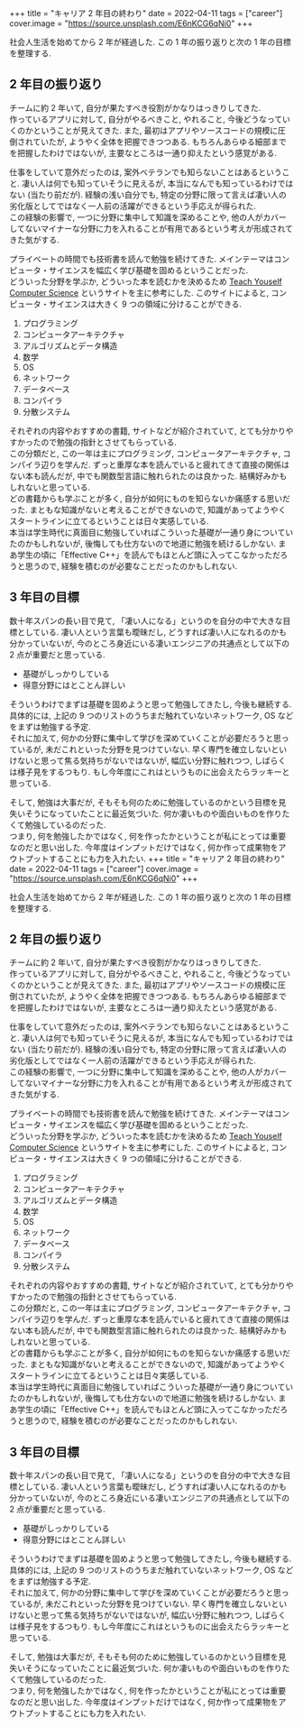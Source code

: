 +++
title = "キャリア 2 年目の終わり"
date = 2022-04-11
tags = ["career"]
cover.image = "https://source.unsplash.com/E6nKCG6qNi0"
+++

社会人生活を始めてから 2 年が経過した. この 1 年の振り返りと次の 1 年の目標を整理する. 


## 2 年目の振り返り

チームに約 2 年いて, 自分が果たすべき役割がかなりはっきりしてきた.  
作っているアプリに対して, 自分がやるべきこと, やれること, 今後どうなっていくのかということが見えてきた. また, 最初はアプリやソースコードの規模に圧倒されていたが, ようやく全体を把握できつつある. もちろんあらゆる細部までを把握したわけではないが, 主要なところは一通り抑えたという感覚がある. 

仕事をしていて意外だったのは, 案外ベテランでも知らないことはあるということ. 凄い人は何でも知っていそうに見えるが, 本当になんでも知っているわけではない (当たり前だが). 経験の浅い自分でも, 特定の分野に限って言えば凄い人の劣化版としてではなく一人前の活躍ができるという手応えが得られた.  
この経験の影響で, 一つに分野に集中して知識を深めることや, 他の人がカバーしてないマイナーな分野に力を入れることが有用であるという考えが形成されてきた気がする. 

プライベートの時間でも技術書を読んで勉強を続けてきた. メインテーマはコンピュータ・サイエンスを幅広く学び基礎を固めるということだった.  
どういった分野を学ぶか, どういった本を読むかを決めるため [Teach Youself Computer Science](https://teachyourselfcs.com) というサイトを主に参考にした. このサイトによると, コンピュータ・サイエンスは大きく 9 つの領域に分けることができる. 

1. プログラミング
1. コンピュータアーキテクチャ
1. アルゴリズムとデータ構造
1. 数学
1. OS
1. ネットワーク
1. データベース
1. コンパイラ
1. 分散システム

それぞれの内容やおすすめの書籍, サイトなどが紹介されていて, とても分かりやすかったので勉強の指針とさせてもらっている.  
この分類だと, この一年は主にプログラミング, コンピュータアーキテクチャ, コンパイラ辺りを学んだ. ずっと重厚な本を読んでいると疲れてきて直接の関係はない本も読んだが, 中でも関数型言語に触れられたのは良かった. 結構好みかもしれないと思っている.  
どの書籍からも学ぶことが多く, 自分が如何にものを知らないか痛感する思いだった. まともな知識がないと考えることができないので, 知識があってようやくスタートラインに立てるということは日々実感している.  
本当は学生時代に真面目に勉強していればこういった基礎が一通り身についていたのかもしれないが, 後悔しても仕方ないので地道に勉強を続けるしかない. まあ学生の頃に「Effective C++」を読んでもほとんど頭に入ってこなかっただろうと思うので, 経験を積むのが必要なことだったのかもしれない. 


## 3 年目の目標

数十年スパンの長い目で見て, 「凄い人になる」というのを自分の中で大きな目標としている. 凄い人という言葉も曖昧だし, どうすれば凄い人になれるのかも分かっていないが, 今のところ身近にいる凄いエンジニアの共通点として以下の 2 点が重要だと思っている. 

- 基礎がしっかりしている
- 得意分野にはとことん詳しい

そういうわけでまずは基礎を固めようと思って勉強してきたし, 今後も継続する. 具体的には, 上記の 9 つのリストのうちまだ触れていないネットワーク, OS などをまずは勉強する予定.  
それに加えて, 何かの分野に集中して学びを深めていくことが必要だろうと思っているが, 未だこれといった分野を見つけていない. 早く専門を確立しないといけないと思って焦る気持ちがないではないが, 幅広い分野に触れつつ, しばらくは様子見をするつもり. もし今年度にこれはというものに出会えたらラッキーと思っている. 

そして, 勉強は大事だが, そもそも何のために勉強しているのかという目標を見失いそうになっていたことに最近気づいた. 何か凄いものや面白いものを作りたくて勉強しているのだった.  
つまり, 何を勉強したかではなく, 何を作ったかということが私にとっては重要なのだと思い出した. 今年度はインプットだけではなく, 何か作って成果物をアウトプットすることにも力を入れたい. 
+++
title = "キャリア 2 年目の終わり"
date = 2022-04-11
tags = ["career"]
cover.image = "https://source.unsplash.com/E6nKCG6qNi0"
+++


社会人生活を始めてから 2 年が経過した. この 1 年の振り返りと次の 1 年の目標を整理する. 


## 2 年目の振り返り

チームに約 2 年いて, 自分が果たすべき役割がかなりはっきりしてきた.  
作っているアプリに対して, 自分がやるべきこと, やれること, 今後どうなっていくのかということが見えてきた. また, 最初はアプリやソースコードの規模に圧倒されていたが, ようやく全体を把握できつつある. もちろんあらゆる細部までを把握したわけではないが, 主要なところは一通り抑えたという感覚がある. 

仕事をしていて意外だったのは, 案外ベテランでも知らないことはあるということ. 凄い人は何でも知っていそうに見えるが, 本当になんでも知っているわけではない (当たり前だが). 経験の浅い自分でも, 特定の分野に限って言えば凄い人の劣化版としてではなく一人前の活躍ができるという手応えが得られた.  
この経験の影響で, 一つに分野に集中して知識を深めることや, 他の人がカバーしてないマイナーな分野に力を入れることが有用であるという考えが形成されてきた気がする. 

プライベートの時間でも技術書を読んで勉強を続けてきた. メインテーマはコンピュータ・サイエンスを幅広く学び基礎を固めるということだった.  
どういった分野を学ぶか, どういった本を読むかを決めるため [Teach Youself Computer Science](https://teachyourselfcs.com) というサイトを主に参考にした. このサイトによると, コンピュータ・サイエンスは大きく 9 つの領域に分けることができる. 

1. プログラミング
1. コンピュータアーキテクチャ
1. アルゴリズムとデータ構造
1. 数学
1. OS
1. ネットワーク
1. データベース
1. コンパイラ
1. 分散システム

それぞれの内容やおすすめの書籍, サイトなどが紹介されていて, とても分かりやすかったので勉強の指針とさせてもらっている.  
この分類だと, この一年は主にプログラミング, コンピュータアーキテクチャ, コンパイラ辺りを学んだ. ずっと重厚な本を読んでいると疲れてきて直接の関係はない本も読んだが, 中でも関数型言語に触れられたのは良かった. 結構好みかもしれないと思っている.  
どの書籍からも学ぶことが多く, 自分が如何にものを知らないか痛感する思いだった. まともな知識がないと考えることができないので, 知識があってようやくスタートラインに立てるということは日々実感している.  
本当は学生時代に真面目に勉強していればこういった基礎が一通り身についていたのかもしれないが, 後悔しても仕方ないので地道に勉強を続けるしかない. まあ学生の頃に「Effective C++」を読んでもほとんど頭に入ってこなかっただろうと思うので, 経験を積むのが必要なことだったのかもしれない. 


## 3 年目の目標

数十年スパンの長い目で見て, 「凄い人になる」というのを自分の中で大きな目標としている. 凄い人という言葉も曖昧だし, どうすれば凄い人になれるのかも分かっていないが, 今のところ身近にいる凄いエンジニアの共通点として以下の 2 点が重要だと思っている. 

- 基礎がしっかりしている
- 得意分野にはとことん詳しい

そういうわけでまずは基礎を固めようと思って勉強してきたし, 今後も継続する. 具体的には, 上記の 9 つのリストのうちまだ触れていないネットワーク, OS などをまずは勉強する予定.  
それに加えて, 何かの分野に集中して学びを深めていくことが必要だろうと思っているが, 未だこれといった分野を見つけていない. 早く専門を確立しないといけないと思って焦る気持ちがないではないが, 幅広い分野に触れつつ, しばらくは様子見をするつもり. もし今年度にこれはというものに出会えたらラッキーと思っている. 

そして, 勉強は大事だが, そもそも何のために勉強しているのかという目標を見失いそうになっていたことに最近気づいた. 何か凄いものや面白いものを作りたくて勉強しているのだった.  
つまり, 何を勉強したかではなく, 何を作ったかということが私にとっては重要なのだと思い出した. 今年度はインプットだけではなく, 何か作って成果物をアウトプットすることにも力を入れたい. 
